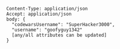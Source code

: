 ```PATCH /api/v1/users/:user_id
Content-Type: application/json
Accept: application/json
body: {
  "codewarsUsername": "SuperHacker3000",
  "username": "goofyguy1342"
  [any/all attributes can be updated]
}
